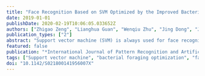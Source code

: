 ```yaml
---
title: "Face Recognition Based on SVM Optimized by the Improved Bacterial Foraging Optimization Algorithm"
date: 2019-01-01
publishDate: 2020-02-19T10:06:05.033652Z
authors: ["Zhigao Zeng", "Lianghua Guan", "Wenqiu Zhu", "Jing Dong", "Jun Li"]
publication_types: ["2"]
abstract: "Support vector machine (SVM) is always used for face recognition. However, kernel function selection (kernel selection and its parameters selection) is a key problem for SVMs, and it is difficult. This paper tries to make some contributions to this problem with focus on optimizing the parameters in the selected kernel function. Bacterial foraging optimization algorithm, inspired by the social foraging behavior of Escherichia coli, has been widely accepted as a global optimization algorithm of current interest for distributed optimization and control. Therefore, we proposed to optimize the parameters in SVM by an improved bacterial foraging optimization algorithm (IBFOA). In the improved version of bacterial foraging optimization algorithm, a dynamical elimination-dispersal probability in the elimination-dispersal step and a dynamical step size in the chemotactic step are used to improve the performance of bacterial foraging optimization algorithm. Then the optimized SVM is used for face recognition. Simultaneously, an improved local binary pattern is proposed to extract features of face images in this paper to improve the accuracy rate of face recognition. Numerical results show the advantage of our algorithm over a range of existing algorithms."
featured: false
publication: "*International Journal of Pattern Recognition and Artificial Intelligence*"
tags: ["Support vector machine", "bacterial foraging optimization", "face recognition", "local binary pattern", "parameter optimization"]
doi: "10.1142/S021800141956007X"
---
```


